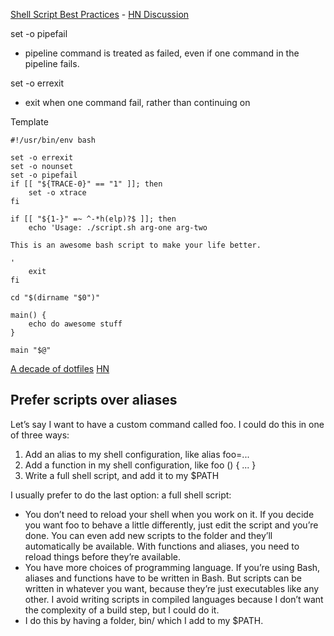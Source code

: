 [Shell Script Best Practices](https://sharats.me/posts/shell-script-best-practices/) - [HN Discussion](https://news.ycombinator.com/item?id=33354286)

set -o pipefail

- pipeline command is treated as failed, even if one command in the pipeline fails.

set -o errexit

- exit when one command fail, rather than continuing on

Template

```
#!/usr/bin/env bash

set -o errexit
set -o nounset
set -o pipefail
if [[ "${TRACE-0}" == "1" ]]; then
    set -o xtrace
fi

if [[ "${1-}" =~ ^-*h(elp)?$ ]]; then
    echo 'Usage: ./script.sh arg-one arg-two

This is an awesome bash script to make your life better.

'
    exit
fi

cd "$(dirname "$0")"

main() {
    echo do awesome stuff
}

main "$@"
```

[A decade of dotfiles](https://evanhahn.com/a-decade-of-dotfiles/) [HN](https://news.ycombinator.com/item?id=31557430)

## Prefer scripts over aliases

Let’s say I want to have a custom command called foo. I could do this in one of three ways:

1. Add an alias to my shell configuration, like alias foo=...
2. Add a function in my shell configuration, like foo () { ... }
3. Write a full shell script, and add it to my $PATH

I usually prefer to do the last option: a full shell script:

- You don’t need to reload your shell when you work on it. If you decide you want foo to behave a little differently, just edit the script and you’re done. You can even add new scripts to the folder and they’ll automatically be available. With functions and aliases, you need to reload things before they’re available.
- You have more choices of programming language. If you’re using Bash, aliases and functions have to be written in Bash. But scripts can be written in whatever you want, because they’re just executables like any other. I avoid writing scripts in compiled languages because I don’t want the complexity of a build step, but I could do it.
- I do this by having a folder, bin/ which I add to my $PATH.
